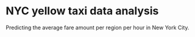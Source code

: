 # NYC yellow taxi data analysis
Predicting the average fare amount per region per hour in New York City.
